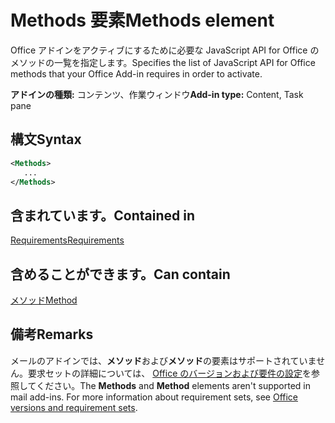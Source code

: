 # <a name="methods-element"></a><span data-ttu-id="df8bb-101">Methods 要素</span><span class="sxs-lookup"><span data-stu-id="df8bb-101">Methods element</span></span>

<span data-ttu-id="df8bb-102">Office アドインをアクティブにするために必要な JavaScript API for Office のメソッドの一覧を指定します。</span><span class="sxs-lookup"><span data-stu-id="df8bb-102">Specifies the list of JavaScript API for Office methods that your Office Add-in requires in order to activate.</span></span>

<span data-ttu-id="df8bb-103">**アドインの種類:** コンテンツ、作業ウィンドウ</span><span class="sxs-lookup"><span data-stu-id="df8bb-103">**Add-in type:** Content, Task pane</span></span>

## <a name="syntax"></a><span data-ttu-id="df8bb-104">構文</span><span class="sxs-lookup"><span data-stu-id="df8bb-104">Syntax</span></span>

```XML
<Methods>
   ...
</Methods>
```

## <a name="contained-in"></a><span data-ttu-id="df8bb-105">含まれています。</span><span class="sxs-lookup"><span data-stu-id="df8bb-105">Contained in</span></span>

[<span data-ttu-id="df8bb-106">Requirements</span><span class="sxs-lookup"><span data-stu-id="df8bb-106">Requirements</span></span>](requirements.md)

## <a name="can-contain"></a><span data-ttu-id="df8bb-107">含めることができます。</span><span class="sxs-lookup"><span data-stu-id="df8bb-107">Can contain</span></span>

[<span data-ttu-id="df8bb-108">メソッド</span><span class="sxs-lookup"><span data-stu-id="df8bb-108">Method</span></span>](method.md)

## <a name="remarks"></a><span data-ttu-id="df8bb-109">備考</span><span class="sxs-lookup"><span data-stu-id="df8bb-109">Remarks</span></span>

<span data-ttu-id="df8bb-110">メールのアドインでは、**メソッド**および**メソッド**の要素はサポートされていません。要求セットの詳細については、 [Office のバージョンおよび要件の設定](https://docs.microsoft.com/office/dev/add-ins/develop/office-versions-and-requirement-sets)を参照してください。</span><span class="sxs-lookup"><span data-stu-id="df8bb-110">The  **Methods** and **Method** elements aren't supported in mail add-ins. For more information about requirement sets, see [Office versions and requirement sets](https://docs.microsoft.com/office/dev/add-ins/develop/office-versions-and-requirement-sets).</span></span>

